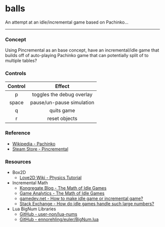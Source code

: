 # balls

An attempt at an idle/incremental game based on Pachinko...

---------------------------------

### Concept ###

Using Pincremental as an base concept, have an incremental/idle game that
builds off of auto-playing Pachinko game that can potentially split of to
multiple tables?


### Controls ###

| Control     | Effect                    |
|:-----------:|:-------------------------:|
| p           | toggles the debug overlay |
| space       | pause/un-pause simulation |
| q           | quits game                |
| r           | reset objects             |


### Reference ###

* [Wikipedia - Pachinko](https://en.wikipedia.org/wiki/Pachinko)
* [Steam Store - Pincremental](https://store.steampowered.com/app/1369470/Pincremental/)


### Resources ###

* Box2D
  * [Love2D Wiki - Physics Tutorial](https://love2d.org/wiki/Tutorial:Physics)
* Incremental Math
  * [Kongregate Blog - The Math of Idle Games](https://blog.kongregate.com/the-math-of-idle-games-part-i/)
  * [Game Analytics - The Math of Idle Games](https://gameanalytics.com/blog/idle-game-mathematics/)
  * [gamedev.net - How to make idle game or incremental game?](https://www.gamedev.net/forums/topic/693358-how-to-make-an-idle-game-or-incremental-game/)
  * [Stack Exchange - How do idle games handle such large numbers?](https://gamedev.stackexchange.com/questions/114911/how-do-idle-games-handle-such-large-numbers)
* Lua BigNum Libraries
  * [GitHub - user-non/lua-nums](https://github.com/user-none/lua-nums)
  * [GitHub - ennorehling/euler/BigNum.lua](https://github.com/ennorehling/euler/blob/master/BigNum.lua)
